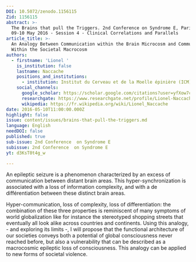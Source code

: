 ```yaml
---
DOI: 10.5072/zenodo.1156115
Zid: 1156115
abstract: >-
  The Brains that pull the Triggers. 2nd Conference on Syndrome E, Paris IAS,
  09-10 May 2016 - Session 4 - Clinical Correlations and Parallels
article_title: >-
  An Analogy Between Communication within the Brain Microcosm and Communication
  Within the Societal Macrocosm
authors:
  - firstname: 'Lionel '
    is_institution: false
    lastname: Naccache
    positions_and_institutions:
      - institution: Institut du Cerveau et de la Moelle épinière (ICM), France
    social_channels:
      google_scholar: https://scholar.google.com/citations?user=yfXow7cAAAAJ&hl=fr
      researchgate: https://www.researchgate.net/profile/Lionel-Naccache
      wikipedia: https://fr.wikipedia.org/wiki/Lionel_Naccache
date: 2016-05-10T11:00:00.000Z
highlight: false
issue: content/issues/brains-that-pull-the-triggers.md
language: English
needDOI: false
published: true
sub-issue: 2nd Conference  on Syndrome E
subissue: 2nd Conference  on Syndrome E
yt: d3KsT0t4g_w

---
```


An epileptic seizure is a phenomenon characterized by an excess of communication between distant brain areas. This hyper-synchronization is associated with a loss of information complexity, and with a de différentiation between these distinct brain areas.

Hyper-communication, loss of complexity, loss of differentiation: the combination of these three properties is reminiscent of many symptoms of world globalization like for instance the stereotyped shopping streets that eventually all look alike across countries and continents. Using this analogy, - and exploring its limits -, I will propose that the functional architecture of our societies conveys both a potential of global consciousness never reached before, but also a vulnerability that can be described as a macrocosmic epileptic loss of consciousness. This analogy can be applied to new forms of societal violence.

<Youtube yt="d3KsT0t4g_w" caption="An Analogy Between Communication within the Brain Microcosm and Communication Within the Societal Macrocosm"></Youtube>